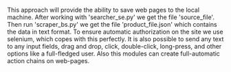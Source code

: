 This approach will provide the ability to save web pages to the local machine. After working with 'searcher_se.py' we get the file 'source_file'. Then run 'scraper_bs.py' we get the file 'product_file.json' which contains the data in text format. To ensure automatic authorization on the site we use selenium, which copes with this perfectly. It is also possible to send any text to any input fields, drag and drop, click, double-click, long-press, and other options like a full-fledged user. Also this modules can create full-automatic action chains on web-pages.